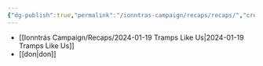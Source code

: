 ```yaml
---
{"dg-publish":true,"permalink":"/ionntras-campaign/recaps/recaps/","created":"","updated":""}
---
```


- [[Ionntrás Campaign/Recaps/2024-01-19 Tramps Like Us\|2024-01-19 Tramps Like Us]]
- [[don\|don]]